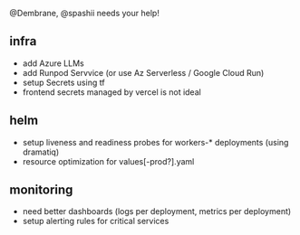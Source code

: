 @Dembrane, @spashii needs your help!

## infra
- add Azure LLMs
- add Runpod Servvice (or use Az Serverless / Google Cloud Run)
- setup Secrets using tf
- frontend secrets managed by vercel is not ideal

## helm
- setup liveness and readiness probes for workers-* deployments (using dramatiq)
- resource optimization for values[-prod?].yaml 

## monitoring
- need better dashboards (logs per deployment, metrics per deployment)
- setup alerting rules for critical services
